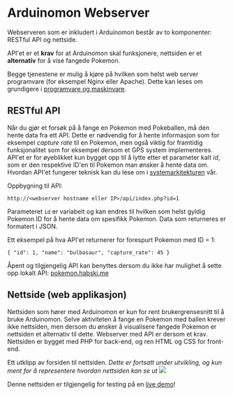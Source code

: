 # Arduinomon Webserver

Webserveren som er inkludert i Arduinomon består av to komponenter: RESTful API og nettside.

API'et er et **krav** for at Arduinomon skal funksjonere, nettsiden er et **alternativ** for å vise fangede Pokemon.

Begge tjenestene er mulig å kjøre på hvilken som helst web server programvare (for eksempel Nginx eller Apache). Dette kan leses om grundigere i [programvare og maskinvare](https://github.com/Zlimon/Arduinomon/wiki/Programvare-og-maskinvare).

## RESTful API
Når du gjør et forsøk på å fange en Pokemon med Pokeballen, må den hente data fra ett API. Dette er nødvendig for å hente informasjon som for eksempel _capture rate_ til en Pokemon, men også viktig for framtidig funksjonalitet som for eksempel dersom et GPS system implementeres. API'et er for øyeblikket kun bygget opp til å lytte etter et parameter kalt _id_, som er den respektive ID'en til Pokemon man ønsker å hente data om. Hvordan API'et fungerer teknisk kan du lese om i [systemarkitekturen](https://github.com/Zlimon/Arduinomon/wiki/Systemarkitektur) vår.

Oppbygning til API:

`http://<webserver hostname eller IP>/api/index.php?id=1`

Parameteret `id` er variabelt og kan endres til hvilken som helst gyldig Pokemon ID for å hente data om spesifikk Pokemon.
Data som returneres er formatert i JSON.

Ett eksempel på hva API'et returnerer for forespurt Pokemon med ID = 1:

`{
"id": 1,
"name": "bulbasaur",
"capture_rate": 45
}`

Åpent og tilgjengelig API kan benyttes dersom du ikke har mulighet å sette opp lokalt API:
[pokemon.habski.me](https://pokemon.habski.me/api/index.php?id=1)

## Nettside (web applikasjon)
Nettsiden som hører med Arduinomon er kun for rent brukergrensesnitt til å bruke Arduinomon. Selve aktiviteten å fange en Pokemon med ballen krever ikke nettsiden, men dersom du ønsker å visualisere fangede Pokemon er nettsiden et alternativ til dette. Webserver med API er dersom et krav. Nettsiden er bygget med PHP for back-end, og ren HTML og CSS for front-end.

Ett utklipp av forsiden til nettsiden. _Dette er fortsatt under utvikling, og kun ment for å representere hvordan nettsiden kan se ut_
![](https://i.imgur.com/vCWPoaK.png)

Denne nettsiden er tilgjengelig for testing på en [live demo](https://pokemon.habski.me/)!
